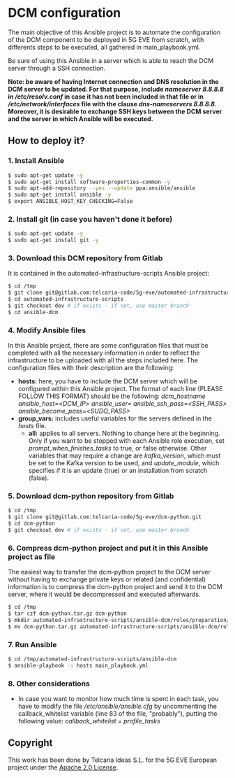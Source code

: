 # DCM configuration

The main objective of this Ansible project is to automate the configuration of the DCM component to be deployed in 5G EVE from scratch, with differents steps to be executed, all gathered in main_playbook.yml.

Be sure of using this Ansible in a server which is able to reach the DCM server through a SSH connection.

**Note: be aware of having Internet connection and DNS resolution in the DCM server to be updated. For that purpose, include *nameserver 8.8.8.8* in */etc/resolv.conf* in case it has not been included in that file or in */etc/network/interfaces* file with the clause *dns-nameservers 8.8.8.8*. Moreover, it is desirable to exchange SSH keys between the DCM server and the server in which Ansible will be executed.**

## How to deploy it?

### 1. Install Ansible
 
```sh
$ sudo apt-get update -y
$ sudo apt-get install software-properties-common -y
$ sudo apt-add-repository --yes --update ppa:ansible/ansible
$ sudo apt-get install ansible -y
$ export ANSIBLE_HOST_KEY_CHECKING=False
```

### 2. Install git (in case you haven't done it before)

```sh
$ sudo apt-get update -y
$ sudo apt-get install git -y
```

### 3. Download this DCM repository from Gitlab

It is contained in the automated-infrastructure-scripts Ansible project:

```sh
$ cd /tmp
$ git clone git@gitlab.com:telcaria-code/5g-eve/automated-infrastructure-scripts.git
$ cd automated-infrastructure-scripts
$ git checkout dev # if exists - if not, use master branch
$ cd ansible-dcm
```

### 4. Modify Ansible files

In this Ansible project, there are some configuration files that must be completed with all the necessary information in order to reflect the infrastructure to be uploaded with all the steps included here. The configuration files with their description are the following:

* **hosts:** here, you have to include the DCM server which will be configured within this Ansible project. The format of each line (PLEASE FOLLOW THIS FORMAT) should be the following: *dcm_hostname ansible_host=<DCM_IP> ansible_user=<USER> ansible_ssh_pass=<SSH_PASS> ansible_become_pass=<SUDO_PASS>*
* **group_vars:** includes useful variables for the servers defined in the *hosts* file.
	* **all:** applies to all servers. Nothing to change here at the beginning. Only if you want to be stopped with each Ansible role execution, set *prompt_when_finishes_tasks* to true, or false otherwise. Other variables that may require a change are *kafka_version*, which must be set to the Kafka version to be used, and *update_module*, which specifies if it is an update (true) or an installation from scratch (false).

### 5. Download dcm-python repository from Gitlab

```sh
$ cd /tmp
$ git clone git@gitlab.com:telcaria-code/5g-eve/dcm-python.git
$ cd dcm-python
$ git checkout dev # if exists - if not, use master branch
```

### 6. Compress dcm-python project and put it in this Ansible project as file

The easiest way to transfer the dcm-python project to the DCM server without having to exchange private keys or related (and confidential) information is to compress the dcm-python project and send it to the DCM server, where it would be decompressed and executed afterwards.

```sh
$ cd /tmp
$ tar czf dcm-python.tar.gz dcm-python
$ mkdir automated-infrastructure-scripts/ansible-dcm/roles/preparation/files # if not exist
$ mv dcm-python.tar.gz automated-infrastructure-scripts/ansible-dcm/roles/preparation/files
```

### 7. Run Ansible

```sh
$ cd /tmp/automated-infrastructure-scripts/ansible-dcm
$ ansible-playbook -i hosts main_playbook.yml
```

### 8. Other considerations

* In case you want to monitor how much time is spent in each task, you have to modify the file */etc/ansible/ansible.cfg* by uncommenting the callback_whitelist variable (line 83 of the file, "probably"), putting the following value: *callback_whitelist = profile_tasks*

## Copyright

This work has been done by Telcaria Ideas S.L. for the 5G EVE European project under the [Apache 2.0 License](LICENSE).
